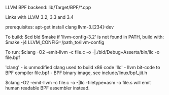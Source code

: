 LLVM BPF backend:
lib/Target/BPF/*.cpp

Links with LLVM 3.2, 3.3 and 3.4

prerequisites:
apt-get install clang llvm-3.[234]-dev

To build:
$cd bld
$make
if 'llvm-config-3.2' is not found in PATH, build with:
$make -j4 LLVM_CONFIG=/path_to/llvm-config

To run:
$clang -O2 -emit-llvm -c file.c -o -|./bld/Debug+Asserts/bin/llc -o file.bpf

'clang' - is unmodified clang used to build x86 code
'llc' - llvm bit-code to BPF compiler
file.bpf - BPF binary image, see include/linux/bpf_jit.h

$clang -O2 -emit-llvm -c file.c -o -|llc -filetype=asm -o file.s
will emit human readable BPF assembler instead.
